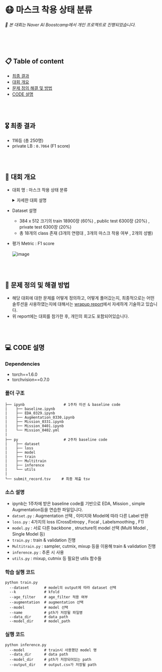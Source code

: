 # 😷 마스크 착용 상태 분류

###### 📌 본 대회는 Naver AI Boostcamp에서 개인 프로젝트로 진행되었습니다. 
<br></br>
## 📋 Table of content

- [최종 결과](#Result)<br>
- [대회 개요](#Overview)<br>
- [문제 정의 해결 및 방법](#Solution)<br>
- [CODE 설명](#Code)<br>


<br></br>
## 🎖 최종 결과 <a name = 'Result'></a>
- 116등 (총 250명)
- private LB : `0.7064` (F1 score)
 


<br></br>
## 👀 대회 개요 <a name = 'Overview'></a>
- 대회 명 : 마스크 착용 상태 분류
  <details>
  <summary>자세한 대회 설명</summary>
  <div markdown="1">       

  COVID-19의 확산으로 우리나라는 물론 전 세계 사람들은 경제적, 생산적인 활동에 많은 제약을 가지게 되었습니다. 우리나라는 COVID-19 확산 방지를 위해 사회적 거리 두기를 단계적으로 시행하는 등의 많은 노력을 하고 있습니다. 과거 높은 사망률을 가진 사스(SARS)나 에볼라(Ebola)와는 달리 COVID-19의 치사율은 오히려 비교적 낮은 편에 속합니다. 그럼에도 불구하고, 이렇게 오랜 기간 동안 우리를 괴롭히고 있는 근본적인 이유는 바로 COVID-19의 강력한 전염력 때문입니다.

  감염자의 입, 호흡기로부터 나오는 비말, 침 등으로 인해 다른 사람에게 쉽게 전파가 될 수 있기 때문에 감염 확산 방지를 위해 무엇보다 중요한 것은 모든 사람이 마스크로 코와 입을 가려서 혹시 모를 감염자로부터의 전파 경로를 원천 차단하는 것입니다. 이를 위해 공공 장소에 있는 사람들은 반드시 마스크를 착용해야 할 필요가 있으며, 무엇 보다도 코와 입을 완전히 가릴 수 있도록 올바르게 착용하는 것이 중요합니다. 하지만 넓은 공공장소에서 모든 사람들의 올바른 마스크 착용 상태를 검사하기 위해서는 추가적인 인적자원이 필요할 것입니다.

  따라서, 우리는 카메라로 비춰진 사람 얼굴 이미지 만으로 이 사람이 마스크를 쓰고 있는지, 쓰지 않았는지, 정확히 쓴 것이 맞는지 자동으로 가려낼 수 있는 시스템이 필요합니다. 이 시스템이 공공장소 입구에 갖춰져 있다면 적은 인적자원으로도 충분히 검사가 가능할 것입니다.


  </div>
  </details>

- Dataset 설명
  - 384 x 512 크기의 train 18900장 (60%) , public test 6300장 (20%) , private test 6300장 (20%)
  - 총 18개의 class 존재 (3개의 연령대 , 3개의 마스크 착용 여부 , 2개의 성별)
- 평가 Metric : F1 score
<br></br>
![image](https://user-images.githubusercontent.com/68813518/120065024-39b3f380-c0aa-11eb-8367-44ebfb74e245.png)


<br></br>
## 📝 문제 정의 및 해결 방법 <a name = 'Solution'></a>
- 해당 대회에 대한 문제를 어떻게 정의하고, 어떻게 풀어갔는지, 최종적으로는 어떤 솔루션을 사용하였는지에 대해서는 [wrapup report](https://vimhjk.oopy.io/d5f7f6d2-0a5c-442a-bfcf-4694c88b5c5d)에서 자세하게 기술하고 있습니다.
- 위 report에는 대회를 참가한 후, 개인의 회고도 포함되어있습니다.

<br></br>
## 💻 CODE 설명<a name = 'Code'></a>
### Dependencies
- torch==1.6.0
- torchvision==0.7.0                                                              
### 폴더 구조 

```
├── ipynb                  # 1주차 미션 & baseline code
|    ├── baseline.ipynb
|    ├── EDA_0329.ipynb
|    ├── Augmentation_0330.ipynb
|    ├── Mission_0331.ipynb
|    ├── Mission_0401.ipynb
|    └── Mission_0402.yml        
|
├── py                     # 2주차 baseline code
|    ├── dataset                
|    ├── loss                 
|    ├── model                             
|    ├── train             
|    ├── Multitrain          
|    ├── inference               
|    └── utils             
| 
└── submit_record.tsv     # 최종 제출 tsv
```

###    소스 설명 
- ipynb는 1주차에 받은 baseline code를 기반으로 EDA, Mission , simple Augmentation등을 연습한 파일입니다. 
- `datset.py` : Augmentation 선택 ,  이미지와 Model에 따라 다른 Label 반환
- `loss.py` : 4가지의 loss (CrossEntropy , Focal , Labelsmoothing , F1)
- `model.py` : 서로 다른 backbone , structure의 model 선택 (Multi Model , Single Model 등)
- `train.py` : train & validation 진행
- `Multitrain.py` : sampler, cutmix, mixup 등을 이용해 train & validation 진행
- `inference.py` : 추론 시 사용
- `utils.py` : mixup, cutmix 등 필요한 utils 함수들

###  학습 실행 코드
``` 
python train.py 
  --dataset       # model의 output에 따라 dataset 선택
  --k             # kfold
  --age_filter    # age_filter 적용 여부 
  --augmentation  # augmentation 선택
  --model         # model 선택
  --name          # pth가 저장될 파일명
  --data_dir      # data path
  --model_dir     # model_path
```

###   실행 코드
``` 
python inference.py 
  --model         # train시 사용했던 model 명
  --data_dir      # data path
  --model_dir     # pth가 저장되어있는 path
  --output_dir    # output.csv가 저장될 path
```
